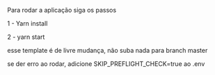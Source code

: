  Para rodar a aplicação siga os passos 

 1 - Yarn install 

 2 - yarn start 

 esse template é de livre mudança, não suba nada para branch master 

 se der erro ao rodar, adicione SKIP_PREFLIGHT_CHECK=true ao .env